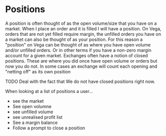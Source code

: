 # Positions
A position is often thought of as the open volume/size that you have on a market. When I place an order and it is filled I will have a position.
On Vega, orders that are not yet filled require margin, the unfilled orders you have on a market can also be thought of as your position. For this reason a "position" on Vega can be thought of as where you have open volume and/or unfilled orders. Or in other terms if you have a non-zero margin account for a given market.
Exchanges often have a notion of closed positions. These are where you did once have open volume or orders but now you do not. In some cases an exchange will count each opening and "netting off" as its own position

TODO Deal with the fact that We do not have closed positions right now.

When looking at a list of positions a user...
- see the market 
- See open volumne
- see unfilled volume
- see unrealised profit list
- See a margin balance
- Follow a prompt to close a position 

